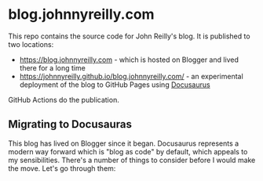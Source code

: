 # blog.johnnyreilly.com

This repo contains the source code for John Reilly's blog. It is published to two locations:

- https://blog.johnnyreilly.com - which is hosted on Blogger and lived there for a long time
- https://johnnyreilly.github.io/blog.johnnyreilly.com/ - an experimental deployment of the blog to GitHub Pages using [Docusaurus](https://v2.docusaurus.io/)

GitHub Actions do the publication.

## Migrating to Docusauras

This blog has lived on Blogger since it began. Docusaurus represents a modern way forward which is "blog as code" by default, which appeals to my sensibilities. There's a number of things to consider before I would make the move.  Let's go through them:

